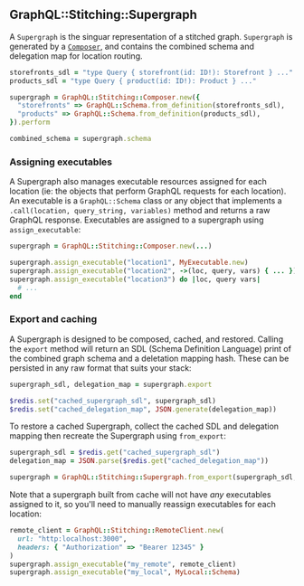 ## GraphQL::Stitching::Supergraph

A `Supergraph` is the singuar representation of a stitched graph. `Supergraph` is generated by a [`Composer`](./composer.md), and contains the combined schema and delegation map for location routing.

```ruby
storefronts_sdl = "type Query { storefront(id: ID!): Storefront } ..."
products_sdl = "type Query { product(id: ID!): Product } ..."

supergraph = GraphQL::Stitching::Composer.new({
  "storefronts" => GraphQL::Schema.from_definition(storefronts_sdl),
  "products" => GraphQL::Schema.from_definition(products_sdl),
}).perform

combined_schema = supergraph.schema
```

### Assigning executables

A Supergraph also manages executable resources assigned for each location (ie: the objects that perform GraphQL requests for each location). An executable is a `GraphQL::Schema` class or any object that implements a `.call(location, query_string, variables)` method and returns a raw GraphQL response. Executables are assigned to a supergraph using `assign_executable`:

```ruby
supergraph = GraphQL::Stitching::Composer.new(...)

supergraph.assign_executable("location1", MyExecutable.new)
supergraph.assign_executable("location2", ->(loc, query, vars) { ... })
supergraph.assign_executable("location3") do |loc, query vars|
  # ...
end
```

### Export and caching

A Supergraph is designed to be composed, cached, and restored. Calling the `export` method will return an SDL (Schema Definition Language) print of the combined graph schema and a deletation mapping hash. These can be persisted in any raw format that suits your stack:

```ruby
supergraph_sdl, delegation_map = supergraph.export

$redis.set("cached_supergraph_sdl", supergraph_sdl)
$redis.set("cached_delegation_map", JSON.generate(delegation_map))
```

To restore a cached Supergraph, collect the cached SDL and delegation mapping then recreate the Supergraph using `from_export`:

```ruby
supergraph_sdl = $redis.get("cached_supergraph_sdl")
delegation_map = JSON.parse($redis.get("cached_delegation_map"))

supergraph = GraphQL::Stitching::Supergraph.from_export(supergraph_sdl, delegation_map)
```

Note that a supergraph built from cache will not have _any_ executables assigned to it, so you'll need to manually reassign executables for each location:

```ruby
remote_client = GraphQL::Stitching::RemoteClient.new(
  url: "http:localhost:3000",
  headers: { "Authorization" => "Bearer 12345" }
)
supergraph.assign_executable("my_remote", remote_client)
supergraph.assign_executable("my_local", MyLocal::Schema)
```
